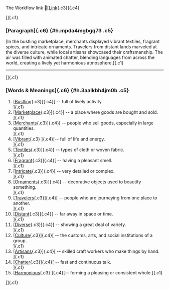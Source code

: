 The Workflow link
👏[[Link](https://www.google.com/url?q=http://www.google.com&sa=D&source=editors&ust=1760740656777819&usg=AOvVaw2SzqyG6DANO4nceMw1C7Pt){.c3}]{.c4}

[]{.c1}

### [Paragraph]{.c6} {#h.mpda4mgbgq73 .c5}

[In the bustling marketplace, merchants displayed vibrant textiles,
fragrant spices, and intricate ornaments. Travelers from distant lands
marveled at the diverse culture, while local artisans showcased their
craftsmanship. The air was filled with animated chatter, blending
languages from across the world, creating a lively yet harmonious
atmosphere.]{.c1}

------------------------------------------------------------------------

[]{.c1}

### [Words & Meanings]{.c6} {#h.3aalkbh4jm0b .c5}

1.  [[Bustling](https://www.google.com/url?q=http://www.google.com&sa=D&source=editors&ust=1760740656778555&usg=AOvVaw1gqUG8vLY6BedYRrXpNUx_){.c3}]{.c4}[ --
    full of lively activity.\
    ]{.c1}
2.  [[Marketplace](https://www.google.com/url?q=http://www.google.com&sa=D&source=editors&ust=1760740656778768&usg=AOvVaw1GTumMqdyj3AzxmRD0XfOc){.c3}]{.c4}[ --
    a place where goods are bought and sold.\
    ]{.c1}
3.  [[Merchants](https://www.google.com/url?q=http://www.google.com&sa=D&source=editors&ust=1760740656779058&usg=AOvVaw33tILQO2K3K8TwewTOlY_E){.c3}]{.c4}[ --
    people who sell goods, especially in large quantities.\
    ]{.c1}
4.  [[Vibrant](https://www.google.com/url?q=http://www.google.com&sa=D&source=editors&ust=1760740656779269&usg=AOvVaw3uEEcwZzLPa4H-anuOE51h){.c3}
    ]{.c4}[-- full of life and energy.\
    ]{.c1}
5.  [[Textiles](https://www.google.com/url?q=http://www.google.com&sa=D&source=editors&ust=1760740656779373&usg=AOvVaw32w0oAxYthJk2wX6ux6nPc){.c3}]{.c4}[ --
    types of cloth or woven fabric.\
    ]{.c1}
6.  [[Fragrant](https://www.google.com/url?q=http://www.google.com&sa=D&source=editors&ust=1760740656779485&usg=AOvVaw0ovQpJ3Bc2hKv2ieCXzrF2){.c3}]{.c4}[ --
    having a pleasant smell.\
    ]{.c1}
7.  [[Intricate](https://www.google.com/url?q=http://www.google.com&sa=D&source=editors&ust=1760740656779595&usg=AOvVaw2BNQdn-jCibDNAmztpNouB){.c3}]{.c4}[ --
    very detailed or complex.\
    ]{.c1}
8.  [[Ornaments](https://www.google.com/url?q=http://www.google.com&sa=D&source=editors&ust=1760740656779703&usg=AOvVaw1aQvO4Bn2Tb-jWC3KRlH35){.c3}]{.c4}[ --
    decorative objects used to beautify something.\
    ]{.c1}
9.  [[Travelers](https://www.google.com/url?q=http://www.google.com&sa=D&source=editors&ust=1760740656779838&usg=AOvVaw04EsJs97x0cv6B9yZHrv6I){.c3}]{.c4}[ --
    people who are journeying from one place to another.\
    ]{.c1}
10. [[Distant](https://www.google.com/url?q=http://www.google.com&sa=D&source=editors&ust=1760740656779979&usg=AOvVaw1E4_dbbR6wIpW6hO_9Ob3t){.c3}]{.c4}[ --
    far away in space or time.\
    ]{.c1}
11. [[Diverse](https://www.google.com/url?q=http://www.google.com&sa=D&source=editors&ust=1760740656780145&usg=AOvVaw02ZuK88QBLV-whQd4UqxLF){.c3}]{.c4}[ --
    showing a great deal of variety.\
    ]{.c1}
12. [[Culture](https://www.google.com/url?q=http://www.google.com&sa=D&source=editors&ust=1760740656780264&usg=AOvVaw2xKHobPHUGnJdIPyClrGs5){.c3}]{.c4}[ --
    the customs, arts, and social institutions of a group.\
    ]{.c1}
13. [[Artisans](https://www.google.com/url?q=http://www.google.com&sa=D&source=editors&ust=1760740656780441&usg=AOvVaw2q4nttewx1Aqxi_KBSlG5O){.c3}]{.c4}[ --
    skilled craft workers who make things by hand.\
    ]{.c1}
14. [[Chatter](https://www.google.com/url?q=http://www.google.com&sa=D&source=editors&ust=1760740656780585&usg=AOvVaw26ZX_4jKkQ7X2zua3kD423){.c3}]{.c4}[ --
    fast and continuous talk.\
    ]{.c1}
15. [[Harmonious](https://www.google.com/url?q=http://www.google.com&sa=D&source=editors&ust=1760740656780700&usg=AOvVaw3xgf3dyINPLtRHO4yoGRh6){.c3}
    ]{.c4}[-- forming a pleasing or consistent whole.]{.c1}

[]{.c1}
